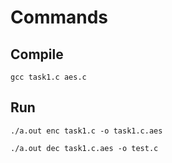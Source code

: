 # Commands

## Compile

```terminal
gcc task1.c aes.c
```

## Run

```terminal
./a.out enc task1.c -o task1.c.aes
```

```terminal
./a.out dec task1.c.aes -o test.c
```
